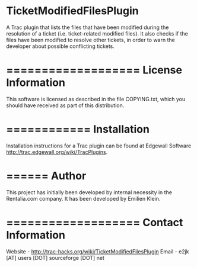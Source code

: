 # TicketModifiedFilesPlugin

A Trac plugin that lists the files that have been modified during the
resolution of a ticket (i.e. ticket-related modified files). It also checks if
the files have been modified to resolve other tickets, in order to warn the
developer about possible conflicting tickets.


===================
License Information
===================

This software is licensed as described in the file COPYING.txt, which you
should have received as part of this distribution.


============
Installation
============
Installation instructions for a Trac plugin can be found at Edgewall Software
<http://trac.edgewall.org/wiki/TracPlugins>.


======
Author
======
This project has initially been developed by internal necessity in the
Rentalia.com company.
It has been developed by Emilien Klein.


===================
Contact Information
===================
Website - http://trac-hacks.org/wiki/TicketModifiedFilesPlugin
Email   - e2jk [AT] users [DOT] sourceforge [DOT] net
